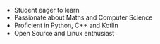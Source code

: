 * Student eager to learn
* Passionate about Maths and Computer Science
* Proﬁcient in Python, C++ and Kotlin
* Open Source and Linux enthusiast
